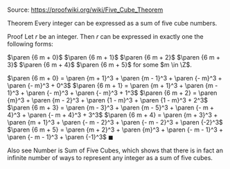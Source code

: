 # 

Source: https://proofwiki.org/wiki/Five_Cube_Theorem

Theorem
Every integer can be expressed as a sum of five cube numbers.


Proof
Let $r$ be an integer.
Then $r$ can be expressed in exactly one the following forms:

$\paren {6 m + 0}$
$\paren {6 m + 1}$
$\paren {6 m + 2}$
$\paren {6 m + 3}$
$\paren {6 m + 4}$
$\paren {6 m + 5}$
for some $m \in \Z$.


$\paren {6 m + 0} = \paren {m + 1}^3 + \paren {m - 1}^3 + \paren {- m}^3 + \paren {- m}^3 + 0^3$
$\paren {6 m + 1} = \paren {m + 1}^3 + \paren {m - 1}^3 + \paren {- m}^3 + \paren {- m}^3 + 1^3$
$\paren {6 m + 2} = \paren {m}^3 + \paren {m - 2}^3 + \paren {1 - m}^3 + \paren {1 - m}^3 + 2^3$
$\paren {6 m + 3} = \paren {m - 3}^3 + \paren {m - 5}^3 + \paren {- m + 4}^3 + \paren {- m + 4}^3 + 3^3$
$\paren {6 m + 4} = \paren {m + 3}^3 + \paren {m + 1}^3 + \paren {- m - 2}^3 + \paren {- m - 2}^3 + \paren {-2}^3$
$\paren {6 m + 5} = \paren {m + 2}^3 + \paren {m}^3 + \paren {- m - 1}^3 + \paren {- m - 1}^3 + \paren {-1}^3$
$\blacksquare$


Also see
Number is Sum of Five Cubes, which shows that there is in fact an infinite number of ways to represent any integer as a sum of five cubes.




